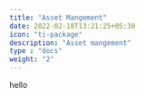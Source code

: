 ```yaml
---
title: "Asset Mangement"
date: 2022-02-18T13:21:25+05:30
icon: "ti-package"
description: "Asset mangement"
type : "docs"
weight: "2"
---
```

hello

